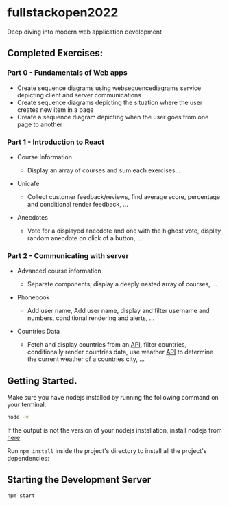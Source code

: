 # fullstackopen2022 
Deep diving into modern web application development

## Completed Exercises:

### Part 0 - Fundamentals of Web apps
  - Create sequence diagrams using websequencediagrams service depicting client and server communications
  - Create sequence diagrams depicting the situation where the user creates new item in a page
  - Create a sequence diagram depicting when the user goes from one page to another

### Part 1 - Introduction to React
  * Course Information 
    * Display an array of courses and sum each exercises...

  * Unicafe 
    * Collect customer feedback/reviews, find average score, percentage and conditional render feedback, ...

  * Anecdotes 
    * Vote for a displayed anecdote and one with the highest vote, display random anecdote on click of a button, ...

### Part 2 - Communicating with server
  * Advanced course information 
    * Separate components, display a deeply nested array of courses, ...

  * Phonebook 
    * Add user name, Add user name, display and filter username and numbers, conditional rendering and alerts, ...

  * Countries Data 
    * Fetch and display countries from an [API](https://restcountries.com/v3.1/all), filter countries, conditionally render countries data, use weather [API](https://openweathermap.org) to determine the current weather of a countries city, ... 

## Getting Started.

Make sure you have nodejs installed by running the following command on your terminal:

```bash
node -v
```

If the output is not the version of your nodejs installation, install nodejs from [here](https://nodejs.org/en/download/)

Run `npm install` inside the project's directory to install all the project's dependencies:


## Starting the Development Server
```bash
npm start
```